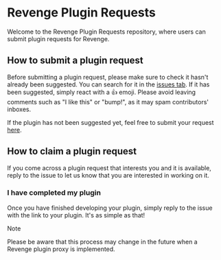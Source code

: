 # Revenge Plugin Requests

Welcome to the Revenge Plugin Requests repository, where users can submit plugin requests for Revenge.

## How to submit a plugin request

Before submitting a plugin request, please make sure to check it hasn't already been suggested. You can search for it in the [issues tab](https://github.com/Revenge-mod/plugin-requests). If it has been suggested, simply react with a 👍 emoji. Please avoid leaving comments such as "I like this" or "bump!", as it may spam contributors' inboxes.

If the plugin has not been suggested yet, feel free to submit your request [here](https://github.com/Revenge-mod/plugin-requests/issues/new/choose).

## How to claim a plugin request

If you come across a plugin request that interests you and it is available, reply to the issue to let us know that you are interested in
working on it.

### I have completed my plugin

Once you have finished developing your plugin, simply reply to the issue with the link to your plugin. It's as simple as that!

> [!NOTE]
> Please be aware that this process may change in the future when a Revenge plugin proxy is implemented.
